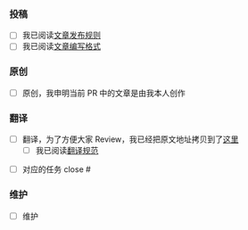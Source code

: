 <!-- 
Comment:
[类型-文章排期] 标题
请仔细阅读这里的描述，我们只会 Review 符合描述的 PR

1. Comment 区域属于注释部分，阅读完后请删除
2. 带星号（*）的区域是必选项
3. 如果您提交的 PR 超过三天没有收到 Review，可以 ping 最近合并了 PR 的人
4. 翻译需要增加对应的原文地址
5. 只有维护类的 PR 不需要标题中增加排期，排期的日期格式为：01-10。如果有特殊情况，排期可能需要进行调整
-->
### 投稿
- [ ] 我已阅读[文章发布规则](https://github.com/jenkins-infra/wechat/tree/master/management/operators/README.md)
- [ ] 我已阅读[文章编写格式](https://github.com/jenkins-infra/wechat/tree/master/articles/README.md)

### 原创
- [ ] 原创，我申明当前 PR 中的文章是由我本人创作

### 翻译
- [ ] 翻译，为了方便大家 Review，我已经把原文地址拷贝到了[这里](https://jenkins-zh.cn/)
    - [ ] 我已阅读[翻译规范](https://github.com/jenkins-zh/translation-spec)
<!--
为了方便对任务进行管理，如果是有读经任务的话，请在下面记录。例如：对应的（翻译）任务的编号为200的话，语法就是 close #200
-->
- [ ] 对应的任务 close #

### 维护
- [ ] 维护
